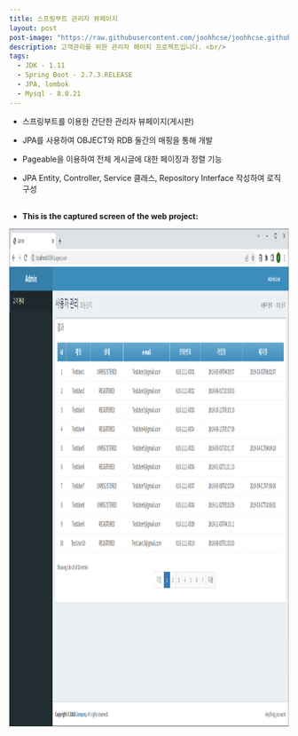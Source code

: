 ```yaml
---
title: 스프링부트 관리자 뷰페이지
layout: post
post-image: "https://raw.githubusercontent.com/joohhcse/joohhcse.github.io/master/assets/images/adminPage1.PNG"
description: 고객관리를 위한 관리자 페이지 프로젝트입니다. <br/>
tags:
  - JDK - 1.11
  - Spring Boot - 2.7.3.RELEASE
  - JPA, lombok
  - Mysql - 8.0.21
---
```


- 스프링부트를 이용한 간단한 관리자 뷰페이지(게시판)
- JPA를 사용하여 OBJECT와 RDB 둘간의 매핑을 통해 개발
- Pageable을 이용하여 전체 게시글에 대한 페이징과 정렬 기능
- JPA Entity, Controller, Service 클래스, Repository Interface 작성하여 로직 구성
  <br/><br/>

- **This is the captured screen of the web project:**<br>

<img src="https://raw.githubusercontent.com/joohhcse/joohhcse.github.io/master/assets/images/adminPage2.PNG" width="1600" height="897" class="giphy-embed" allowFullScreen/>
